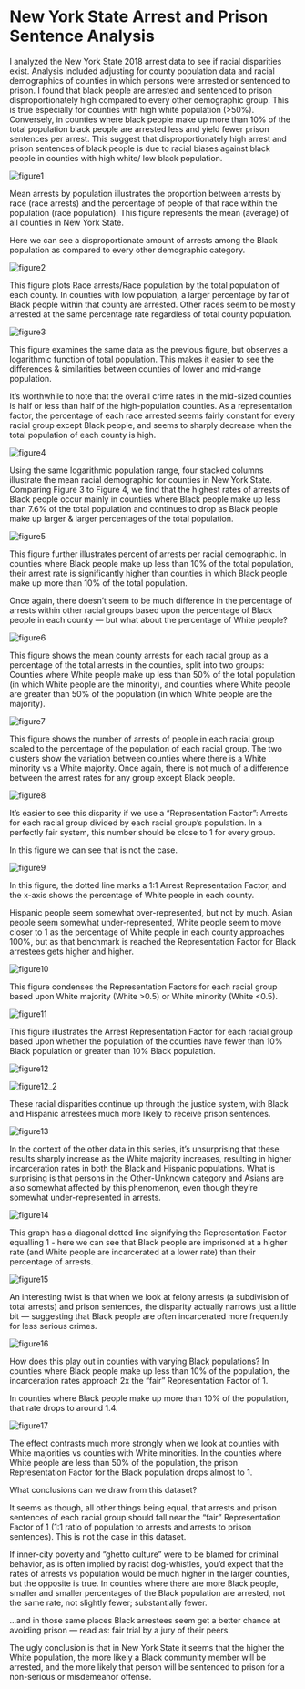 # New York State Arrest and Prison Sentence Analysis
I analyzed the New York State 2018 arrest data to see if racial disparities exist. Analysis included adjusting for county population data and racial demographics of counties in which persons were arrested or sentenced to prison. I found that black people are arrested and sentenced to prison disproportionately high compared to every other demographic group. This is true especially for counties with high white population (>50%). Conversely, in counties where black people make up more than 10% of the total population black people are arrested less and yield fewer prison sentences per arrest. This suggest that disproportionately high arrest and prison sentences of black people is due to racial biases against black people in counties with high white/ low black population.



![figure1](/images/Figure1.png)





Mean arrests by population illustrates the proportion between arrests by race (race arrests) and the percentage of people of that race within the population (race population). This figure represents the mean (average) of all counties in New York State.

Here we can see a disproportionate amount of arrests among the Black population as compared to every other demographic category.



![figure2](/images/Figure2.png)



This figure plots Race arrests/Race population by the total population of each county. In counties with low population, a larger percentage by far of Black people within that county are arrested. Other races seem to be mostly arrested at the same percentage rate regardless of total county population. 



![figure3](/images/Figure3.png)



This figure examines the same data as the previous figure, but observes a logarithmic function of total population. This makes it easier to see the differences & similarities between counties of lower and mid-range population. 



It’s worthwhile to note that the overall crime rates in the mid-sized counties is half or less than half of the high-population counties. As a representation factor, the percentage of each race arrested seems fairly constant for every racial group except Black people, and seems to sharply decrease when the total population of each county is high. 


![figure4](/images/Figure4.png)




Using the same logarithmic population range, four stacked columns illustrate the mean racial demographic for counties in New York State. Comparing Figure 3 to Figure 4, we find that the highest rates of arrests of Black people occur mainly in counties where Black people make up less than 7.6% of the total population and continues to drop as Black people make up larger & larger percentages of the total population.


![figure5](/images/Figure5.png)




This figure further illustrates percent of arrests per racial demographic. In counties where Black people make up less than 10% of the total population, their arrest rate is significantly higher than counties in which Black people make up more than 10% of the total population. 



Once again, there doesn’t seem to be much difference in the percentage of arrests within other racial groups based upon the percentage of Black people in each county — but what about the percentage of White people?


![figure6](/images/Figure6.png)




This figure shows the mean county arrests for each racial group as a percentage of the total arrests in the counties, split into two groups: Counties where White people make up less than 50% of the total population (in which White people are the minority), and counties where White people are greater than 50% of the population (in which White people are the majority).


![figure7](/images/Figure7.png)




This figure shows the number of arrests of people in each racial group scaled to the percentage of the population of each racial group. The two clusters show the variation between counties where there is a White minority vs a White majority. Once again, there is not much of a difference between the arrest rates for any group except Black people.



![figure8](/images/Figure8.png)




It’s easier to see this disparity if we use a “Representation Factor”: Arrests for each racial group divided by each racial group’s population. In a perfectly fair system, this number should be close to 1 for every group.



In this figure we can see that is not the case.



![figure9](/images/Figure9.png)



In this figure, the dotted line marks a 1:1 Arrest Representation Factor, and the x-axis shows the percentage of White people in each county.



Hispanic people seem somewhat over-represented, but not by much. Asian people seem somewhat under-represented, White people seem to move closer to 1 as the percentage of White people in each county approaches 100%, but as that benchmark is reached the Representation Factor for Black arrestees gets higher and higher.



![figure10](/images/Figure10.png)



This figure condenses the Representation Factors for each racial group based upon White majority (White >0.5) or White minority (White <0.5).



![figure11](/images/Figure11.png)



This figure illustrates the Arrest Representation Factor for each racial group based upon whether the population of the counties have fewer than 10% Black population or greater than 10% Black population.



![figure12](/images/Figure12.png)

![figure12_2](/images/Figure12_2.png)

These racial disparities continue up through the justice system, with Black and Hispanic arrestees much more likely to receive prison sentences.



![figure13](/images/Figure13.png)



In the context of the other data in this series, it’s unsurprising that these results sharply increase as the White majority increases, resulting in higher incarceration rates in both the Black and Hispanic populations. What is surprising is that persons in the Other-Unknown category and Asians are also somewhat affected by this phenomenon, even though they’re somewhat under-represented in arrests.



![figure14](/images/Figure14.png)



This graph has a diagonal dotted line signifying the Representation Factor equalling 1 - here we can see that Black people are imprisoned at a higher rate (and White people are incarcerated at a lower rate) than their percentage of arrests.


![figure15](/images/Figure15.png)



An interesting twist is that when we look at felony arrests (a subdivision of total arrests) and prison sentences, the disparity actually narrows just a little bit — suggesting that Black people are often incarcerated more frequently for less serious crimes.



![figure16](/images/Figure16.png)



How does this play out in counties with varying Black populations? In counties where Black people make up less than 10% of the population, the incarceration rates approach 2x the “fair” Representation Factor of 1.

In counties where Black people make up more than 10% of the population, that rate drops to around 1.4.


![figure17](/images/Figure17.png)



The effect contrasts much more strongly when we look at counties with White majorities vs counties with White minorities. In the counties where White people are less than 50% of the population, the prison Representation Factor for the Black population drops almost to 1. 





What conclusions can we draw from this dataset?



It seems as though, all other things being equal, that arrests and prison sentences of each racial group should fall near the “fair” Representation Factor of 1 (1:1 ratio of population to arrests and arrests to prison sentences). This is not the case in this dataset.



If inner-city poverty and “ghetto culture” were to be blamed for criminal behavior, as is often implied by racist dog-whistles, you’d expect that the rates of arrests vs population would be much higher in the larger counties, but the opposite is true. In counties where there are more Black people, smaller and smaller percentages of the Black population are arrested, not the same rate, not slightly fewer; substantially fewer.

…and in those same places Black arrestees seem get a better chance at avoiding prison — read as: fair trial by a jury of their peers.



The ugly conclusion is that in New York State it seems that the higher the White population, the more likely a Black community member will be arrested, and the more likely that person will be sentenced to prison for a non-serious or misdemeanor offense.













